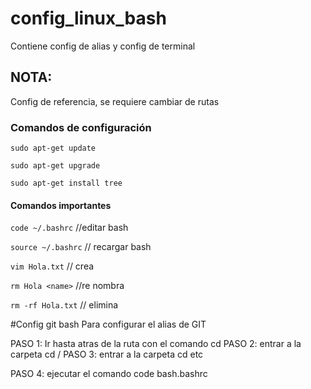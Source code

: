 # config_linux_bash
Contiene config de alias y config de terminal

## NOTA:
Config de referencia, se requiere cambiar de rutas

### Comandos de configuración
`sudo apt-get update`

`sudo apt-get upgrade`

`sudo apt-get install tree`

#### Comandos importantes
`code ~/.bashrc` //editar bash

`source ~/.bashrc` // recargar bash

`vim Hola.txt` // crea

`rm Hola <name>` //re nombra

`rm -rf Hola.txt` // elimina

#Config git bash
Para configurar el alias de GIT

PASO 1: Ir hasta atras de la ruta con el comando cd
PASO 2: entrar a la carpeta cd /
PASO 3: entrar a la carpeta cd etc

PASO 4: ejecutar el comando code bash.bashrc

